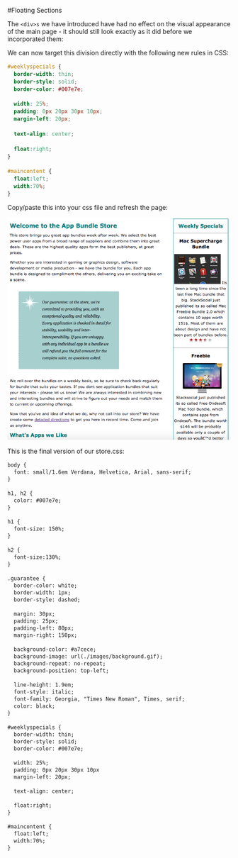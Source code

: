 #Floating Sections

The `<div>s` we have introduced have had no effect on the visual appearance of the main page - it should still look exactly as it did before we incorporated them:

We can now target this division directly with the following new rules in CSS:

~~~css
#weeklyspecials {
  border-width: thin;
  border-style: solid;
  border-color: #007e7e;

  width: 25%;
  padding: 0px 20px 30px 10px;
  margin-left: 20px;

  text-align: center;

  float:right;
}

#maincontent {
  float:left;
  width:70%;
}
~~~

Copy/paste this into your css file and refresh the page:

![](img/32.png)

This is the final version of our store.css:

~~~
body {
  font: small/1.6em Verdana, Helvetica, Arial, sans-serif;
}

h1, h2 {
  color: #007e7e;
}

h1 {
  font-size: 150%;
}

h2 {
  font-size:130%;
}

.guarantee {
  border-color: white;
  border-width: 1px;
  border-style: dashed;

  margin: 30px;
  padding: 25px;
  padding-left: 80px;
  margin-right: 150px;

  background-color: #a7cece;
  background-image: url(./images/background.gif);
  background-repeat: no-repeat;
  background-position: top-left;

  line-height: 1.9em;
  font-style: italic;
  font-family: Georgia, "Times New Roman", Times, serif;
  color: black;
}

#weeklyspecials {
  border-width: thin;
  border-style: solid;
  border-color: #007e7e;

  width: 25%;
  padding: 0px 20px 30px 10px
  margin-left: 20px;

  text-align: center;

  float:right;
}

#maincontent {
  float:left;
  width:70%;
}
~~~

